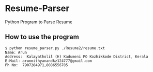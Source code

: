 # Resume-Parser
Python Program to Parse Resume

## How to use the program

```
$ python resume_parser.py ./Resume2/resume.txt
Name: Arun
Address:  Kalayatholil (H) Kadumeni PO Kozhikkode District, Kerala
E-Mail: arunnithyanandkz124777@gmail.com
Ph No:  7907284971,8086556705
```
